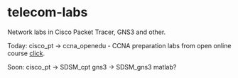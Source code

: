 # telecom-labs
Network labs in Cisco Packet Tracer, GNS3 and other.

Today:
cisco_pt -> ccna_openedu - CCNA preparation labs from open online course [click](https://openedu.ru/course/bmstu/MGTU_8/).

Soon:
cisco_pt -> SDSM_cpt
gns3 -> SDSM_gns3
matlab?
